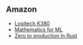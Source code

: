 ## Amazon

<!-- - [HP Chromebook x360 14c](https://www.amazon.it/HP-Chromebook-14a-ca0000sl-Celeron-Antiriflesso/dp/B0BMQJ53K7/ref=sr_1_2_sspa?__mk_it_IT=%C3%85M%C3%85%C5%BD%C3%95%C3%91&keywords=ideapad%2Bflex%2B5%2Bchromebook&sr=8-2-spons&sp_csd=d2lkZ2V0TmFtZT1zcF9hdGY&th=1) -->
<!-- - [Lenovo Ideapad flex 5 Chromebook](https://www.amazon.it/Lenovo-IdeaPad-Chromebook-Notebook-Display/dp/B0BSVF5GJH/ref=sr_1_1_sspa?__mk_it_IT=%C3%85M%C3%85%C5%BD%C3%95%C3%91&keywords=ideapad+flex+5+chromebook&sr=8-1-spons&sp_csd=d2lkZ2V0TmFtZT1zcF9hdGY&psc=1) -->
<!-- - [ASUS Chromebook Vibe Flip CX34](https://www.amazon.it/ASUS-Chromebook-CX3401FBA-Notebook-i3-1215U/dp/B0BSLJ1KBD/ref=psdc_460158031_t2_B099FG3V5B?th=1) -->
<!-- - [Samsung S6 Lite](https://www.amazon.it/Samsung-Touchscreen-espandibili-Batteria-Versione/dp/B09Y99M81M/ref=sr_1_1?keywords=samsung%2Bs6%2Blite&sr=8-1&th=1) -->
<!-- - [Logitech MX Keys Mini](https://www.amazon.it/Logitech-MXKEYS-Mini-ILLUMINATA-Graphite/dp/B07W6GGC8W/ref=sr_1_1?__mk_it_IT=%C3%85M%C3%85%C5%BD%C3%95%C3%91&keywords=logitech+mx+keys+mini+uk&s=pc&sr=1-1) -->
- [Logitech K380](https://www.amazon.it/Logitech-K380-Bluetooth-QWERTY-Inglese/dp/B013SL2712/ref=sr_1_38?__mk_it_IT=%C3%85M%C3%85%C5%BD%C3%95%C3%91&keywords=logitech%2Bmx%2Bkeys%2Bmini%2Buk&s=pc&sr=1-38&th=1)
- [Mathematics for ML](https://www.amazon.it/Mathematics-Machine-Learning-Peter-Deisenroth/dp/110845514X/ref=sr_1_3?keywords=mathematics+machine+learning&sr=8-3)
- [Zero to production In Rust](https://www.amazon.it/Zero-Production-Rust-introduction-development/dp/B0BHLDMFDQ/?_encoding=UTF8&content-id=amzn1.sym.a7e816e8-e7b5-4e7e-a2ca-033d45a730ad&ref_=pd_gw_ci_mcx_mr_hp_atf_m)
